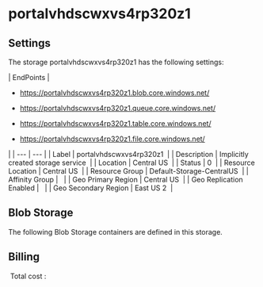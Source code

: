 # portalvhdscwxvs4rp320z1 

## Settings
The storage portalvhdscwxvs4rp320z1 has the following settings:

| EndPoints | 
<passthrough><ul><li>https://portalvhdscwxvs4rp320z1.blob.core.windows.net/<span>&#xa0;</span></li></ul></passthrough><passthrough><ul><li>https://portalvhdscwxvs4rp320z1.queue.core.windows.net/<span>&#xa0;</span></li></ul></passthrough><passthrough><ul><li>https://portalvhdscwxvs4rp320z1.table.core.windows.net/<span>&#xa0;</span></li></ul></passthrough><passthrough><ul><li>https://portalvhdscwxvs4rp320z1.file.core.windows.net/<span>&#xa0;</span></li></ul></passthrough>
 |
| --- | --- |
| Label | portalvhdscwxvs4rp320z1  |
| Description | Implicitly created storage service  |
| Location | Central US  |
| Status | 0  |
| Resource Location | Central US  |
| Resource Group | Default-Storage-CentralUS  |
| Affinity Group |   |
| Geo Primary Region | Central US  |
| Geo Replication Enabled |   |
| Geo Secondary Region | East US 2  |


## Blob Storage
The following Blob Storage containers are defined in this storage. 

## Billing
 Total cost : 
